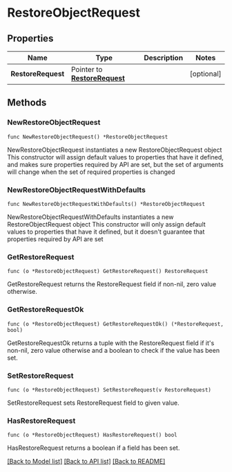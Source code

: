 # RestoreObjectRequest

## Properties

Name | Type | Description | Notes
------------ | ------------- | ------------- | -------------
**RestoreRequest** | Pointer to [**RestoreRequest**](RestoreRequest.md) |  | [optional] 

## Methods

### NewRestoreObjectRequest

`func NewRestoreObjectRequest() *RestoreObjectRequest`

NewRestoreObjectRequest instantiates a new RestoreObjectRequest object
This constructor will assign default values to properties that have it defined,
and makes sure properties required by API are set, but the set of arguments
will change when the set of required properties is changed

### NewRestoreObjectRequestWithDefaults

`func NewRestoreObjectRequestWithDefaults() *RestoreObjectRequest`

NewRestoreObjectRequestWithDefaults instantiates a new RestoreObjectRequest object
This constructor will only assign default values to properties that have it defined,
but it doesn't guarantee that properties required by API are set

### GetRestoreRequest

`func (o *RestoreObjectRequest) GetRestoreRequest() RestoreRequest`

GetRestoreRequest returns the RestoreRequest field if non-nil, zero value otherwise.

### GetRestoreRequestOk

`func (o *RestoreObjectRequest) GetRestoreRequestOk() (*RestoreRequest, bool)`

GetRestoreRequestOk returns a tuple with the RestoreRequest field if it's non-nil, zero value otherwise
and a boolean to check if the value has been set.

### SetRestoreRequest

`func (o *RestoreObjectRequest) SetRestoreRequest(v RestoreRequest)`

SetRestoreRequest sets RestoreRequest field to given value.

### HasRestoreRequest

`func (o *RestoreObjectRequest) HasRestoreRequest() bool`

HasRestoreRequest returns a boolean if a field has been set.


[[Back to Model list]](../README.md#documentation-for-models) [[Back to API list]](../README.md#documentation-for-api-endpoints) [[Back to README]](../README.md)


